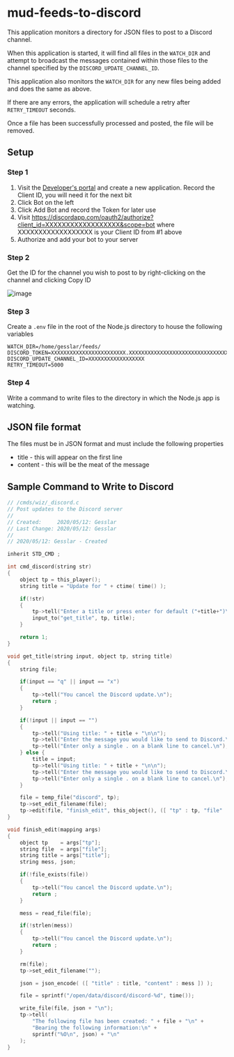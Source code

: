 # mud-feeds-to-discord

This application monitors a directory for JSON files to post to a Discord channel.

When this application is started, it will find all files in the `WATCH_DIR` and attempt to broadcast the messages contained within those files to the channel specified by the `DISCORD_UPDATE_CHANNEL_ID`. 

This application also monitors the `WATCH_DIR` for any new files being added and does the same as above.

If there are any errors, the application will schedule a retry after `RETRY_TIMEOUT` seconds.

Once a file has been successfully processed and posted, the file will be removed.

## Setup

### Step 1

1. Visit the [Developer's portal](https://discordapp.com/developers/applications/) and create a new application. Record the Client ID, you will need it for the next bit
2. Click Bot on the left
3. Click Add Bot and record the Token for later use
4. Visit https://discordapp.com/oauth2/authorize?client_id=XXXXXXXXXXXXXXXXXX&scope=bot where XXXXXXXXXXXXXXXXXX is your Client ID from #1 above
5. Authorize and add your bot to your server

### Step 2

Get the ID for the channel you wish to post to by right-clicking on the channel and clicking Copy ID

![image](https://user-images.githubusercontent.com/1266935/114635703-45329300-9c93-11eb-9da4-f92b05b0fa0e.png)

### Step 3

Create a `.env` file in the root of the Node.js directory to house the following variables
```
WATCH_DIR=/home/gesslar/feeds/
DISCORD_TOKEN=XXXXXXXXXXXXXXXXXXXXXXXX.XXXXXXXXXXXXXXXXXXXXXXXXXXXXXXXXXX
DISCORD_UPDATE_CHANNEL_ID=XXXXXXXXXXXXXXXXXX
RETRY_TIMEOUT=5000
```

### Step 4

Write a command to write files to the directory in which the Node.js app is watching.

## JSON file format
The files must be in JSON format and must include the following properties

- title - this will appear on the first line
- content - this will be the meat of the message

## Sample Command to Write to Discord

```c
// /cmds/wiz/_discord.c
// Post updates to the Discord server
// 
// Created:     2020/05/12: Gesslar
// Last Change: 2020/05/12: Gesslar
//
// 2020/05/12: Gesslar - Created

inherit STD_CMD ;

int cmd_discord(string str)
{
    object tp = this_player();
    string title = "Update for " + ctime( time() );

    if(!str)
    {
        tp->tell("Enter a title or press enter for default ("+title+")\nTitle (q to quit): ");
        input_to("get_title", tp, title);
    }

    return 1;
}

void get_title(string input, object tp, string title)
{
    string file;

    if(input == "q" || input == "x")
    {
        tp->tell("You cancel the Discord update.\n");
        return ;
    }

    if(!input || input == "")
    {
        tp->tell("Using title: " + title + "\n\n");
        tp->tell("Enter the message you would like to send to Discord.\n");
        tp->tell("Enter only a single . on a blank line to cancel.\n");
    } else {
        title = input;
        tp->tell("Using title: " + title + "\n\n");
        tp->tell("Enter the message you would like to send to Discord.\n");
        tp->tell("Enter only a single . on a blank line to cancel.\n");
    }

    file = temp_file("discord", tp);
    tp->set_edit_filename(file);
    tp->edit(file, "finish_edit", this_object(), ([ "tp" : tp, "file" : file, "title" : title ]));
}

void finish_edit(mapping args)
{
    object tp    = args["tp"];
    string file  = args["file"];
    string title = args["title"];
    string mess, json;

    if(!file_exists(file))
    {
        tp->tell("You cancel the Discord update.\n");
        return ;        
    }

    mess = read_file(file);

    if(!strlen(mess))
    {
        tp->tell("You cancel the Discord update.\n");
        return ;        
    }

    rm(file);
    tp->set_edit_filename("");

    json = json_encode( ([ "title" : title, "content" : mess ]) );

    file = sprintf("/open/data/discord/discord-%d", time());

    write_file(file, json + "\n");
    tp->tell(
        "The following file has been created: " + file + "\n" +
        "Bearing the following information:\n" + 
        sprintf("%O\n", json) + "\n"
    );
}
```
